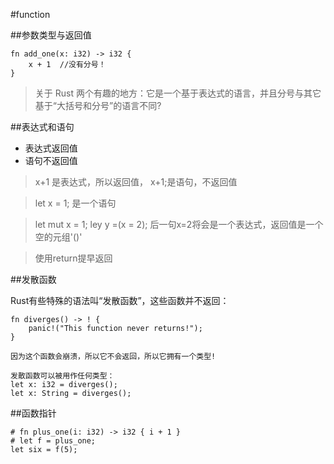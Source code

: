 #function

##参数类型与返回值

    fn add_one(x: i32) -> i32 {
        x + 1  //没有分号！
    }
    
> 关于 Rust 两个有趣的地方：它是一个基于表达式的语言，并且分号与其它基于“大括号和分号”的语言不同?

##表达式和语句

* 表达式返回值
* 语句不返回值

> x+1 是表达式，所以返回值， x+1;是语句，不返回值

> let x = 1; 是一个语句

> let mut x = 1; ley y =(x = 2); 后一句x=2将会是一个表达式，返回值是一个空的元组'()'

> 使用return提早返回

##发散函数

Rust有些特殊的语法叫“发散函数”，这些函数并不返回：

    fn diverges() -> ! {
        panic!("This function never returns!");
    }
    
    因为这个函数会崩溃，所以它不会返回，所以它拥有一个类型!
    
    发散函数可以被用作任何类型：
    let x: i32 = diverges();
    let x: String = diverges();
    
    
##函数指针

    # fn plus_one(i: i32) -> i32 { i + 1 }
    # let f = plus_one;
    let six = f(5);